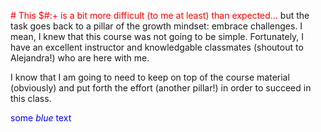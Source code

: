 <span style="color:red"># This $#:+ is a bit more difficult (to me at least) than expected...</span>
but the task goes back to a pillar of the growth mindset: embrace challenges. I mean, I knew that this course was not going to be simple. Fortunately, I have an excellent instructor and knowledgable classmates (shoutout to Alejandra!) who are here with me.

I know that I am going to need to keep on top of the course material (obviously) and put forth the effort (another pillar!) in order to succeed in this class. 


<span style="color:blue">some *blue* text</span>
